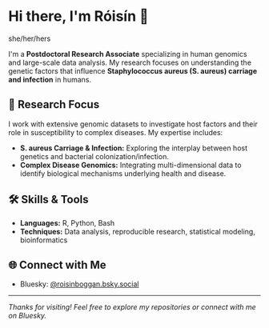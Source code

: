 # Hi there, I'm Róisín 👋

she/her/hers

I'm a **Postdoctoral Research Associate** specializing in human genomics and large-scale data analysis. My research focuses on understanding the genetic factors that influence **Staphylococcus aureus (S. aureus) carriage and infection** in humans.

## 🧬 Research Focus

I work with extensive genomic datasets to investigate host factors and their role in susceptibility to complex diseases. My expertise includes:

- **S. aureus Carriage & Infection:** Exploring the interplay between host genetics and bacterial colonization/infection.
- **Complex Disease Genomics:** Integrating multi-dimensional data to identify biological mechanisms underlying health and disease.

## 🛠️ Skills & Tools

- **Languages:** R, Python, Bash
- **Techniques:** Data analysis, reproducible research, statistical modeling, bioinformatics

## 🌐 Connect with Me

- Bluesky: [@roisinboggan.bsky.social](https://bsky.app/profile/roisinboggan.bsky.social)

---

_Thanks for visiting! Feel free to explore my repositories or connect with me on Bluesky._
